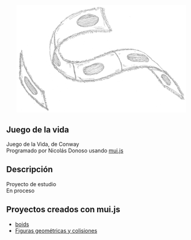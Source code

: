 <p align="center">
  <!-- <a href="http://nestjs.com/" target="blank"><img src="https://nestjs.com/img/logo-small.svg" width="200" alt="Nest Logo" /></a> -->
  <img src="Penates27.png"  width="450" alt="Juego de la vida"/>
</p>


## Juego de la vida
Juego de la Vida, de Conway       
Programado por Nicolás Donoso usando <a href='https://github.com/muinicomuiser/mui-js'>mui.js</a>  

## Descripción
Proyecto de estudio       
En proceso      


## Proyectos creados con mui.js
- <a href="https://muinicomuiser.github.io/boids" target="_blank">boids</a>
- <a href="https://muinicomuiser.github.io/mui-js/" target="_blank">Figuras geométricas y colisiones</a>